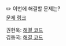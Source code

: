 ✏️ 이번에 해결할 문제는? <br>
[문제 링크](https://leetcode.com/problems/valid-parentheses/description/)

권현욱: [해결 코드](https://github.com/woogie01/Algorithm-Hub/blob/main/LeetCode/Easy/0020-valid-parentheses/0020-valid-parentheses.java) <br>
김동국: [해결 코드]() <br>
